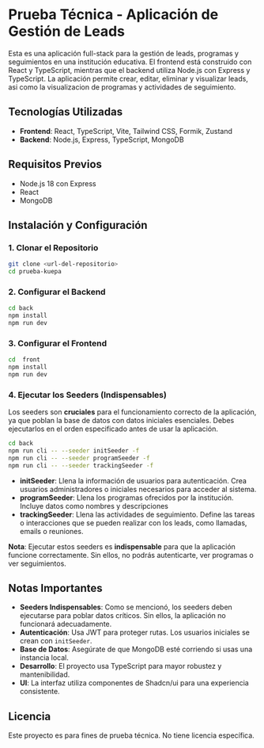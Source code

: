 # Prueba Técnica - Aplicación de Gestión de Leads

Esta es una aplicación full-stack para la gestión de leads, programas y seguimientos en una institución educativa. El frontend está construido con React y TypeScript, mientras que el backend utiliza Node.js con Express y TypeScript. La aplicación permite crear, editar, eliminar y visualizar leads, asi como la visualizacion de programas y actividades de seguimiento.

## Tecnologías Utilizadas

- **Frontend**: React, TypeScript, Vite, Tailwind CSS, Formik, Zustand
- **Backend**: Node.js, Express, TypeScript, MongoDB

## Requisitos Previos

- Node.js 18 con Express
- React
- MongoDB

## Instalación y Configuración

### 1. Clonar el Repositorio

```bash
git clone <url-del-repositorio>
cd prueba-kuepa
```

### 2. Configurar el Backend

```bash
cd back
npm install
npm run dev
```

### 3. Configurar el Frontend

```bash
cd  front
npm install
npm run dev
```

### 4. Ejecutar los Seeders (Indispensables)

Los seeders son **cruciales** para el funcionamiento correcto de la aplicación, ya que poblan la base de datos con datos iniciales esenciales. Debes ejecutarlos en el orden especificado antes de usar la aplicación.

```bash
cd back
npm run cli -- --seeder initSeeder -f
npm run cli -- --seeder programSeeder -f
npm run cli -- --seeder trackingSeeder -f
```

- **initSeeder**: Llena la información de usuarios para autenticación. Crea usuarios administradores o iniciales necesarios para acceder al sistema.
- **programSeeder**: Llena los programas ofrecidos por la institución. Incluye datos como nombres y descripciones
- **trackingSeeder**: Llena las actividades de seguimiento. Define las tareas o interacciones que se pueden realizar con los leads, como llamadas, emails o reuniones.

**Nota**: Ejecutar estos seeders es **indispensable** para que la aplicación funcione correctamente. Sin ellos, no podrás autenticarte, ver programas o ver seguimientos.

## Notas Importantes

- **Seeders Indispensables**: Como se mencionó, los seeders deben ejecutarse para poblar datos críticos. Sin ellos, la aplicación no funcionará adecuadamente.
- **Autenticación**: Usa JWT para proteger rutas. Los usuarios iniciales se crean con `initSeeder`.
- **Base de Datos**: Asegúrate de que MongoDB esté corriendo si usas una instancia local.
- **Desarrollo**: El proyecto usa TypeScript para mayor robustez y mantenibilidad.
- **UI**: La interfaz utiliza componentes de Shadcn/ui para una experiencia consistente.

## Licencia

Este proyecto es para fines de prueba técnica. No tiene licencia específica.
